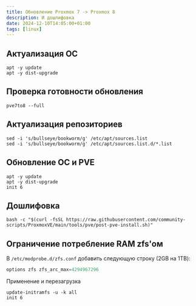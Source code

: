 ```yaml
---
title: Обновление Proxmox 7 -> Proxmox 8
description: И дошлифовка
date: 2024-12-10T14:05:00+01:00
tags: [linux]
---
```


## Актуализация ОС

```shell
apt -y update
apt -y dist-upgrade
```

## Проверка готовности обновления

```shell
pve7to8 --full
```

## Актуализация репозиториев

```shell
sed -i 's/bullseye/bookworm/g' /etc/apt/sources.list
sed -i 's/bullseye/bookworm/g' /etc/apt/sources.list.d/*.list
```

## Обновление ОС и PVE

```shell
apt -y update
apt -y dist-upgrade
init 6
```

## Дошлифовка

```shell
bash -c "$(curl -fsSL https://raw.githubusercontent.com/community-scripts/ProxmoxVE/main/tools/pve/post-pve-install.sh)"
```

## Ограничение потребление RAM zfs'ом
В `/etc/modprobe.d/zfs.conf` добавить следующую строку (2GB на 1TB):
```python
options zfs zfs_arc_max=4294967296
```

Применение и перезагрузка
```shell
update-initramfs -u -k all
init 6
```
